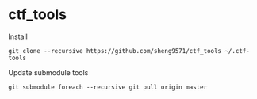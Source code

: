 # ctf_tools
Install
```
git clone --recursive https://github.com/sheng9571/ctf_tools ~/.ctf-tools
```

Update submodule tools
```
git submodule foreach --recursive git pull origin master
```
